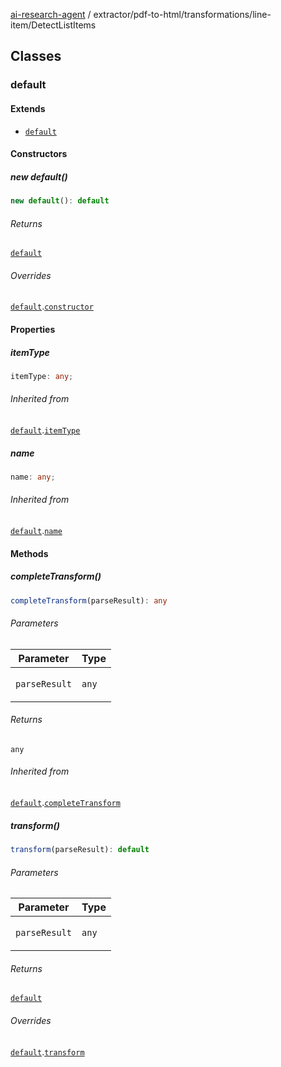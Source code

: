 [ai-research-agent](../../../../modules.md) / extractor/pdf-to-html/transformations/line-item/DetectListItems

## Classes

### default

#### Extends

- [`default`](../ToLineItemTransformation.md#default)

#### Constructors

##### new default()

```ts
new default(): default
```

###### Returns

[`default`](DetectListItems.md#default)

###### Overrides

[`default`](../ToLineItemTransformation.md#default).[`constructor`](../ToLineItemTransformation.md#constructors)

#### Properties

##### itemType

```ts
itemType: any;
```

###### Inherited from

[`default`](../ToLineItemTransformation.md#default).[`itemType`](../ToLineItemTransformation.md#itemtype)

##### name

```ts
name: any;
```

###### Inherited from

[`default`](../ToLineItemTransformation.md#default).[`name`](../ToLineItemTransformation.md#name)

#### Methods

##### completeTransform()

```ts
completeTransform(parseResult): any
```

###### Parameters

<table>
<thead>
<tr>
<th>Parameter</th>
<th>Type</th>
</tr>
</thead>
<tbody>
<tr>
<td>

`parseResult`

</td>
<td>

`any`

</td>
</tr>
</tbody>
</table>

###### Returns

`any`

###### Inherited from

[`default`](../ToLineItemTransformation.md#default).[`completeTransform`](../ToLineItemTransformation.md#completetransform)

##### transform()

```ts
transform(parseResult): default
```

###### Parameters

<table>
<thead>
<tr>
<th>Parameter</th>
<th>Type</th>
</tr>
</thead>
<tbody>
<tr>
<td>

`parseResult`

</td>
<td>

`any`

</td>
</tr>
</tbody>
</table>

###### Returns

[`default`](../../models/ParseResult.md#default)

###### Overrides

[`default`](../ToLineItemTransformation.md#default).[`transform`](../ToLineItemTransformation.md#transform)
